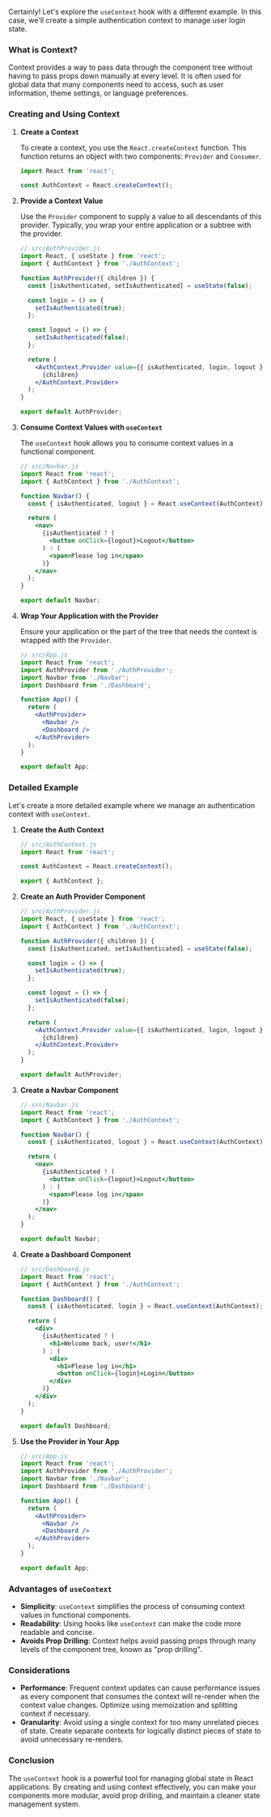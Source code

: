 Certainly! Let's explore the `useContext` hook with a different example. In this case, we'll create a simple authentication context to manage user login state.

### What is Context?

Context provides a way to pass data through the component tree without having to pass props down manually at every level. It is often used for global data that many components need to access, such as user information, theme settings, or language preferences.

### Creating and Using Context

1. **Create a Context**

   To create a context, you use the `React.createContext` function. This function returns an object with two components: `Provider` and `Consumer`.

   ```jsx
   import React from 'react';

   const AuthContext = React.createContext();
   ```

2. **Provide a Context Value**

   Use the `Provider` component to supply a value to all descendants of this provider. Typically, you wrap your entire application or a subtree with the provider.

   ```jsx
   // src/AuthProvider.js
   import React, { useState } from 'react';
   import { AuthContext } from './AuthContext';

   function AuthProvider({ children }) {
     const [isAuthenticated, setIsAuthenticated] = useState(false);

     const login = () => {
       setIsAuthenticated(true);
     };

     const logout = () => {
       setIsAuthenticated(false);
     };

     return (
       <AuthContext.Provider value={{ isAuthenticated, login, logout }}>
         {children}
       </AuthContext.Provider>
     );
   }

   export default AuthProvider;
   ```

3. **Consume Context Values with `useContext`**

   The `useContext` hook allows you to consume context values in a functional component.

   ```jsx
   // src/Navbar.js
   import React from 'react';
   import { AuthContext } from './AuthContext';

   function Navbar() {
     const { isAuthenticated, logout } = React.useContext(AuthContext);

     return (
       <nav>
         {isAuthenticated ? (
           <button onClick={logout}>Logout</button>
         ) : (
           <span>Please log in</span>
         )}
       </nav>
     );
   }

   export default Navbar;
   ```

4. **Wrap Your Application with the Provider**

   Ensure your application or the part of the tree that needs the context is wrapped with the `Provider`.

   ```jsx
   // src/App.js
   import React from 'react';
   import AuthProvider from './AuthProvider';
   import Navbar from './Navbar';
   import Dashboard from './Dashboard';

   function App() {
     return (
       <AuthProvider>
         <Navbar />
         <Dashboard />
       </AuthProvider>
     );
   }

   export default App;
   ```

### Detailed Example

Let's create a more detailed example where we manage an authentication context with `useContext`.

1. **Create the Auth Context**

   ```jsx
   // src/AuthContext.js
   import React from 'react';

   const AuthContext = React.createContext();

   export { AuthContext };
   ```

2. **Create an Auth Provider Component**

   ```jsx
   // src/AuthProvider.js
   import React, { useState } from 'react';
   import { AuthContext } from './AuthContext';

   function AuthProvider({ children }) {
     const [isAuthenticated, setIsAuthenticated] = useState(false);

     const login = () => {
       setIsAuthenticated(true);
     };

     const logout = () => {
       setIsAuthenticated(false);
     };

     return (
       <AuthContext.Provider value={{ isAuthenticated, login, logout }}>
         {children}
       </AuthContext.Provider>
     );
   }

   export default AuthProvider;
   ```

3. **Create a Navbar Component**

   ```jsx
   // src/Navbar.js
   import React from 'react';
   import { AuthContext } from './AuthContext';

   function Navbar() {
     const { isAuthenticated, logout } = React.useContext(AuthContext);

     return (
       <nav>
         {isAuthenticated ? (
           <button onClick={logout}>Logout</button>
         ) : (
           <span>Please log in</span>
         )}
       </nav>
     );
   }

   export default Navbar;
   ```

4. **Create a Dashboard Component**

   ```jsx
   // src/Dashboard.js
   import React from 'react';
   import { AuthContext } from './AuthContext';

   function Dashboard() {
     const { isAuthenticated, login } = React.useContext(AuthContext);

     return (
       <div>
         {isAuthenticated ? (
           <h1>Welcome back, user!</h1>
         ) : (
           <div>
             <h1>Please log in</h1>
             <button onClick={login}>Login</button>
           </div>
         )}
       </div>
     );
   }

   export default Dashboard;
   ```

5. **Use the Provider in Your App**

   ```jsx
   // src/App.js
   import React from 'react';
   import AuthProvider from './AuthProvider';
   import Navbar from './Navbar';
   import Dashboard from './Dashboard';

   function App() {
     return (
       <AuthProvider>
         <Navbar />
         <Dashboard />
       </AuthProvider>
     );
   }

   export default App;
   ```

### Advantages of `useContext`

- **Simplicity**: `useContext` simplifies the process of consuming context values in functional components.
- **Readability**: Using hooks like `useContext` can make the code more readable and concise.
- **Avoids Prop Drilling**: Context helps avoid passing props through many levels of the component tree, known as "prop drilling".

### Considerations

- **Performance**: Frequent context updates can cause performance issues as every component that consumes the context will re-render when the context value changes. Optimize using memoization and splitting context if necessary.
- **Granularity**: Avoid using a single context for too many unrelated pieces of state. Create separate contexts for logically distinct pieces of state to avoid unnecessary re-renders.

### Conclusion

The `useContext` hook is a powerful tool for managing global state in React applications. By creating and using context effectively, you can make your components more modular, avoid prop drilling, and maintain a cleaner state management system.